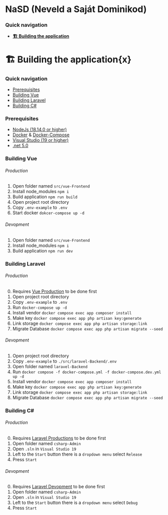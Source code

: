 # NaSD (Neveld a Saját Dominikod)

### Quick navigation

* **[🏗 Building the application](#x)**

# 🏗 Building the application{x}

### Quick navigation

* [Prerequisites](#prerequisites)
* [Building Vue](#building-vue)
* [Building Laravel](#building-laravel)
* [Building C#](#building-c)

### Prerequisites

* [NodeJs (18.14.0 or higher)](https://nodejs.org/en/)
* [Docker](https://www.docker.com/) & [Docker-Compose](https://docs.docker.com/compose/)
* [Visual Studio (19 or higher)](https://visualstudio.microsoft.com/vs/older-downloads/)
* [.net 5.0](https://dotnet.microsoft.com/en-us/download/dotnet/5.0)

### Building Vue

###### Production

1. Open folder named `src/vue-Frontend`
2. Install node_modules `npm i`
3. Build application `npm run build`
4. Open project root directory
5. Copy `.env-example` to `.env`
6. Start docker `dokcer-compose up -d`

###### Devopment

1. Open folder named `src/vue-Frontend`
2. Install node_modules `npm i`
3. Build application `npm run dev`

### Building Laravel

###### Production

0. Requires [Vue Production](#production) to be done first
1. Open project root directory
2. Copy `.env-example` to `.env`
3. Run `docker-compose up -d`
4. Install vendor `docker compose exec app composer install`
5. Make key `docker compose exec app php artisan key:generate`
6. Link storage `docker compose exec app php artisan storage:link`
7. Migrate Database `docker compose exec app php artisan migrate --seed`

###### Devopment

1. Open project root directory
2. Copy `.env-example` to `./src/laravel-Backend/.env`
3. Open folder named `laravel-Backend`
4. Run `docker compose -f docker-compose.yml -f docker-compose.dev.yml  up -d`
5. Install vendor `docker compose exec app composer install`
6. Make key `docker compose exec app php artisan key:generate`
7. Link storage `docker compose exec app php artisan storage:link`
8. Migrate Database `docker compose exec app php artisan migrate --seed`

### Building C#

###### Production

0. Requires [Laravel Productions](#production-1) to be done first
1. Open folder named `csharp-Admin`
2. Open `.sln` in `Visual Studio 19`
3. Left to the `Start` button there is a `dropdown menu` select `Release`
4. Press `Start`

###### Devopment

0. Requires [Laravel Devopment](#devopment-1) to be done first
1. Open folder named `csharp-Admin`
2. Open `.sln` in `Visual Studio 19`
3. Left to the `Start` button there is a `dropdown menu` select `Debug`
4. Press `Start`
